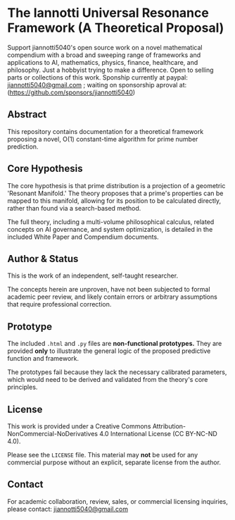 # The Iannotti Universal Resonance Framework (A Theoretical Proposal)

Support jiannotti5040's open source work on a novel mathematical compendium with a broad and sweeping range of frameworks and applications to AI, mathematics, physics, finance, healthcare, and philosophy. Just a hobbyist trying to make a difference. Open to selling parts or collections of this work. Sponship currently at paypal: jiannotti5040@gmail.com ; waiting on sponsorship aproval at: (https://github.com/sponsors/jiannotti5040)

## Abstract

This repository contains documentation for a theoretical framework proposing a novel, O(1) constant-time algorithm for prime number prediction.

## Core Hypothesis

The core hypothesis is that prime distribution is a projection of a geometric 'Resonant Manifold.' The theory proposes that a prime's properties can be mapped to this manifold, allowing for its position to be calculated directly, rather than found via a search-based method.

The full theory, including a multi-volume philosophical calculus, related concepts on AI governance, and system optimization, is detailed in the included White Paper and Compendium documents.

## Author & Status

This is the work of an independent, self-taught researcher.

The concepts herein are unproven, have not been subjected to formal academic peer review, and likely contain errors or arbitrary assumptions that require professional correction.

## Prototype

The included `.html` and `.py` files are **non-functional prototypes.** They are provided **only** to illustrate the general logic of the proposed predictive function and framework.

The prototypes fail because they lack the necessary calibrated parameters, which would need to be derived and validated from the theory's core principles.


## License

This work is provided under a Creative Commons Attribution-NonCommercial-NoDerivatives 4.0 International License (CC BY-NC-ND 4.0).

Please see the `LICENSE` file. This material may **not** be used for any commercial purpose without an explicit, separate license from the author.

## Contact

For academic collaboration, review, sales, or commercial licensing inquiries, please contact:
jiannotti5040@gmail.com 
